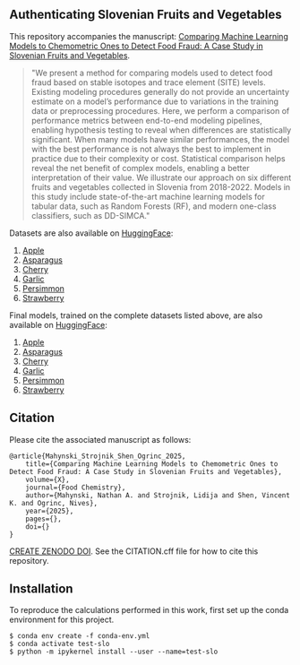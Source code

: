 Authenticating Slovenian Fruits and Vegetables
---
This repository accompanies the manuscript: [Comparing Machine Learning Models to Chemometric Ones to Detect Food Fraud: A Case Study in Slovenian Fruits and Vegetables](https://dx.doi.org/).

> "We present a method for comparing models used to detect food fraud based on stable isotopes and trace element (SITE) levels. Existing modeling procedures generally do not provide an uncertainty estimate on a model’s performance due to variations in the training data or preprocessing procedures.  Here, we perform a comparison of performance metrics between end-to-end modeling pipelines, enabling hypothesis testing to reveal when differences are statistically significant. When many models have similar performances, the model with the best performance is not always the best to implement in practice due to their complexity or cost. Statistical comparison helps reveal the net benefit of complex models, enabling a better interpretation of their value. We illustrate our approach on six different fruits and vegetables collected in Slovenia from 2018-2022.  Models in this study include state-of-the-art machine learning models for tabular data, such as Random Forests (RF), and modern one-class classifiers, such as DD-SIMCA."

Datasets are also available on [HuggingFace](https://huggingface.co/collections/mahynski/food-authenticity-66fb5fa3ecfbd9538190f2f8):
1. [Apple](https://huggingface.co/datasets/mahynski/slovenian-site-apple)
2. [Asparagus](https://huggingface.co/datasets/mahynski/slovenian-site-asparagus)
3. [Cherry](https://huggingface.co/datasets/mahynski/slovenian-site-cherry)
4. [Garlic](https://huggingface.co/datasets/mahynski/slovenian-site-garlic)
5. [Persimmon](https://huggingface.co/datasets/mahynski/slovenian-site-persimmon)
6. [Strawberry](https://huggingface.co/datasets/mahynski/slovenian-site-strawberry)

Final models, trained on the complete datasets listed above, are also available on [HuggingFace](https://huggingface.co/collections/mahynski/food-authenticity-66fb5fa3ecfbd9538190f2f8):
1. [Apple](https://huggingface.co/mahynski/slovenian-site-apple)
2. [Asparagus](https://huggingface.co/mahynski/slovenian-site-asparagus)
3. [Cherry](https://huggingface.co/mahynski/slovenian-site-cherry)
4. [Garlic](https://huggingface.co/mahynski/slovenian-site-garlic)
5. [Persimmon](https://huggingface.co/mahynski/slovenian-site-persimmon)
6. [Strawberry](https://huggingface.co/mahynski/slovenian-site-strawberry)

Citation
---
Please cite the associated manuscript as follows:

~~~code
@article{Mahynski_Strojnik_Shen_Ogrinc_2025, 
    title={Comparing Machine Learning Models to Chemometric Ones to Detect Food Fraud: A Case Study in Slovenian Fruits and Vegetables}, 
    volume={X}, 
    journal={Food Chemistry}, 
    author={Mahynski, Nathan A. and Strojnik, Lidija and Shen, Vincent K. and Ogrinc, Nives}, 
    year={2025}, 
    pages={},
    doi={}
} 
~~~

[CREATE ZENODO DOI](https://zenodo.org/account/settings/github/). See the CITATION.cff file for how to cite this repository.

Installation
---
To reproduce the calculations performed in this work, first set up the conda environment for this project.
~~~code
$ conda env create -f conda-env.yml
$ conda activate test-slo
$ python -m ipykernel install --user --name=test-slo
~~~
